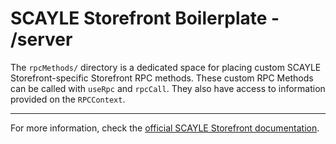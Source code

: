 # SCAYLE Storefront Boilerplate - /server

The `rpcMethods/` directory is a dedicated space for placing custom SCAYLE Storefront-specific Storefront RPC methods. These custom RPC Methods can be called with `useRpc` and `rpcCall`. They also have access to information provided on the `RPCContext`.

---

For more information, check the [official SCAYLE Storefront documentation](https://scayle.dev/en/storefront-guide/developer-guide/basic-setup/rpc-methods#writing-an-rpc-method).
